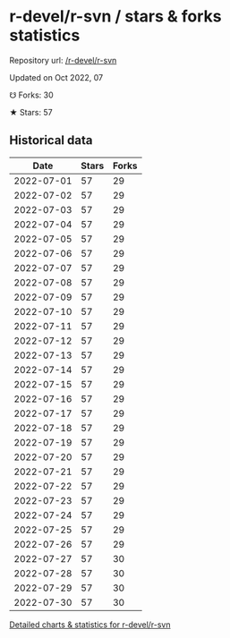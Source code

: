 # r-devel/r-svn / stars & forks statistics

Repository url: [/r-devel/r-svn](https://github.com/r-devel/r-svn)

Updated on Oct 2022, 07

☋ Forks: 30

★ Stars: 57

## Historical data
| Date | Stars | Forks |
|------|-------|-------|
| 2022-07-01 | 57 | 29 | 
| 2022-07-02 | 57 | 29 | 
| 2022-07-03 | 57 | 29 | 
| 2022-07-04 | 57 | 29 | 
| 2022-07-05 | 57 | 29 | 
| 2022-07-06 | 57 | 29 | 
| 2022-07-07 | 57 | 29 | 
| 2022-07-08 | 57 | 29 | 
| 2022-07-09 | 57 | 29 | 
| 2022-07-10 | 57 | 29 | 
| 2022-07-11 | 57 | 29 | 
| 2022-07-12 | 57 | 29 | 
| 2022-07-13 | 57 | 29 | 
| 2022-07-14 | 57 | 29 | 
| 2022-07-15 | 57 | 29 | 
| 2022-07-16 | 57 | 29 | 
| 2022-07-17 | 57 | 29 | 
| 2022-07-18 | 57 | 29 | 
| 2022-07-19 | 57 | 29 | 
| 2022-07-20 | 57 | 29 | 
| 2022-07-21 | 57 | 29 | 
| 2022-07-22 | 57 | 29 | 
| 2022-07-23 | 57 | 29 | 
| 2022-07-24 | 57 | 29 | 
| 2022-07-25 | 57 | 29 | 
| 2022-07-26 | 57 | 29 | 
| 2022-07-27 | 57 | 30 | 
| 2022-07-28 | 57 | 30 | 
| 2022-07-29 | 57 | 30 | 
| 2022-07-30 | 57 | 30 | 


[Detailed charts & statistics for r-devel/r-svn](https://reviewgithub.com/rep/r-devel/r-svn)
